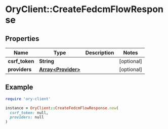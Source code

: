 # OryClient::CreateFedcmFlowResponse

## Properties

| Name | Type | Description | Notes |
| ---- | ---- | ----------- | ----- |
| **csrf_token** | **String** |  | [optional] |
| **providers** | [**Array&lt;Provider&gt;**](Provider.md) |  | [optional] |

## Example

```ruby
require 'ory-client'

instance = OryClient::CreateFedcmFlowResponse.new(
  csrf_token: null,
  providers: null
)
```

